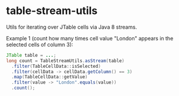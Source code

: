 # table-stream-utils
Utils for iterating over JTable cells via Java 8 streams.

Example 1 (count how many times cell value "London" appears in the selected cells of column 3):
```java
JTable table = ...;
long count = TableStreamUtils.asStream(table)
  .filter(TableCellData::isSelected)
  .filter(cellData -> cellData.getColumn() == 3)
  .map(TableCellData::getValue)
  .filter(value -> "London".equals(value))
  .count();
```
